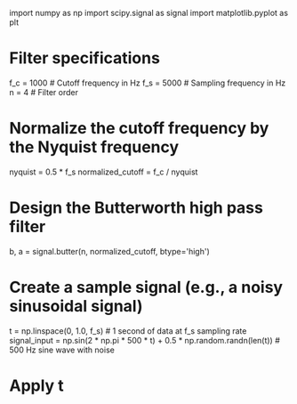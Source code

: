 import numpy as np
import scipy.signal as signal
import matplotlib.pyplot as plt

# Filter specifications
f_c = 1000  # Cutoff frequency in Hz
f_s = 5000  # Sampling frequency in Hz
n = 4       # Filter order

# Normalize the cutoff frequency by the Nyquist frequency
nyquist = 0.5 * f_s
normalized_cutoff = f_c / nyquist

# Design the Butterworth high pass filter
b, a = signal.butter(n, normalized_cutoff, btype='high')

# Create a sample signal (e.g., a noisy sinusoidal signal)
t = np.linspace(0, 1.0, f_s)  # 1 second of data at f_s sampling rate
signal_input = np.sin(2 * np.pi * 500 * t) + 0.5 * np.random.randn(len(t))  # 500 Hz sine wave with noise

# Apply t
